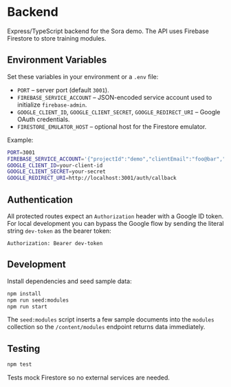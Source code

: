 # Backend

Express/TypeScript backend for the Sora demo. The API uses Firebase Firestore to store training modules.

## Environment Variables

Set these variables in your environment or a `.env` file:

- `PORT` – server port (default `3001`).
- `FIREBASE_SERVICE_ACCOUNT` – JSON-encoded service account used to initialize `firebase-admin`.
- `GOOGLE_CLIENT_ID`, `GOOGLE_CLIENT_SECRET`, `GOOGLE_REDIRECT_URI` – Google OAuth credentials.
- `FIRESTORE_EMULATOR_HOST` – optional host for the Firestore emulator.

Example:

```bash
PORT=3001
FIREBASE_SERVICE_ACCOUNT='{"projectId":"demo","clientEmail":"foo@bar","privateKey":"-----BEGIN PRIVATE KEY-----\nABC...\n-----END PRIVATE KEY-----\n"}'
GOOGLE_CLIENT_ID=your-client-id
GOOGLE_CLIENT_SECRET=your-secret
GOOGLE_REDIRECT_URI=http://localhost:3001/auth/callback
```

## Authentication

All protected routes expect an `Authorization` header with a Google ID token.
For local development you can bypass the Google flow by sending the literal
string `dev-token` as the bearer token:

```
Authorization: Bearer dev-token
```

## Development

Install dependencies and seed sample data:

```bash
npm install
npm run seed:modules
npm run start
```

The `seed:modules` script inserts a few sample documents into the `modules`
collection so the `/content/modules` endpoint returns data immediately.

## Testing

```bash
npm test
```

Tests mock Firestore so no external services are needed.
